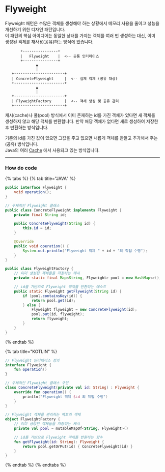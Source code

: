 # Flyweight

Flyweight 패턴은 수많은 객체를 생성해야 하는 상황에서 메모리 사용을 줄이고 성능을 개선하기 위한 디자인 패턴입니다.\
이 패턴의 핵심 아이디어는 동일한 상태를 가지는 객체를 여러 번 생성하는 대신, 이미 생성된 객체를 재사용(공유)하는 방식에 있습니다.

```
       +----------------+
       |   Flyweight    |  <-- 공통 인터페이스
       +----------------+
              ▲
              │
   +-----------------------+
   | ConcreteFlyweight     |  <-- 실제 객체 (공유 대상)
   +-----------------------+
              ▲
              │
   +-----------------------+
   | FlyweightFactory      |  <-- 객체 생성 및 공유 관리
   +-----------------------+
```

캐시(cache)나 풀(pool) 방식에서 이미 존재하는 id를 가진 객체가 있다면 새 객체를 생성하지 않고 해당 객체를 반환합니다. 만약 해당 객체가 없다면 새로 생성하여 저장한 후 반환하는 방식입니다.

기존의 id를 가진 값이 있으면 그값을 주고 없으면 새롭게 객체를 만들고 추가해서 주는(공유) 방식입니다.\
Java의 여러 [Cache](../../../jvm/clean-architecture/instance-cache.md) 에서 사용되고 있는 방식입니다.

***

### How do code

{% tabs %}
{% tab title="JAVA" %}
```java
public interface Flyweight {
    void operation();
}

// 구체적인 Flyweight 클래스
public class ConcreteFlyweight implements Flyweight {
    private final String id;

    public ConcreteFlyweight(String id) {
        this.id = id;
    }

    @Override
    public void operation() {
        System.out.println("Flyweight 객체 " + id + "의 작업 수행");
    }
}

public class FlyweightFactory {
    // 이미 생성된 객체들을 저장하는 캐시
    private static final Map<String, Flyweight> pool = new HashMap<>();

    // id를 기반으로 Flyweight 객체를 반환하는 메소드
    public static Flyweight getFlyweight(String id) {
        if (pool.containsKey(id)) {
            return pool.get(id);
        } else {
            Flyweight flyweight = new ConcreteFlyweight(id);
            pool.put(id, flyweight);
            return flyweight;
        }
    }
}

```
{% endtab %}

{% tab title="KOTLIN" %}
```kotlin
// Flyweight 인터페이스 정의
interface Flyweight {
    fun operation()
}

// 구체적인 Flyweight 클래스 구현
class ConcreteFlyweight(private val id: String) : Flyweight {
    override fun operation() {
        println("Flyweight 객체 $id 의 작업 수행")
    }
}

// Flyweight 객체를 관리하는 팩토리 객체
object FlyweightFactory {
    // 이미 생성된 객체들을 저장하는 캐시
    private val pool = mutableMapOf<String, Flyweight>()

    // id를 기반으로 Flyweight 객체를 반환하는 함수
    fun getFlyweight(id: String): Flyweight {
        return pool.getOrPut(id) { ConcreteFlyweight(id) }
    }
}
```
{% endtab %}
{% endtabs %}

